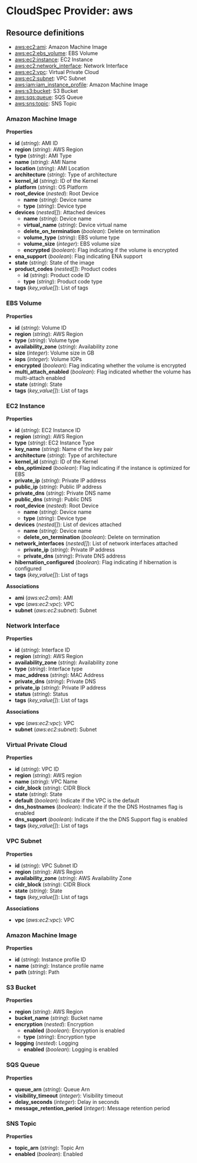 
# CloudSpec Provider: aws

## Resource definitions

* [aws:ec2:ami](aws:ec2:ami): Amazon Machine Image
* [aws:ec2:ebs_volume](aws:ec2:ebs_volume): EBS Volume
* [aws:ec2:instance](aws:ec2:instance): EC2 Instance
* [aws:ec2:network_interface](aws:ec2:network_interface): Network Interface
* [aws:ec2:vpc](aws:ec2:vpc): Virtual Private Cloud
* [aws:ec2:subnet](aws:ec2:subnet): VPC Subnet
* [aws:iam:iam_instance_profile](aws:iam:iam_instance_profile): Amazon Machine Image
* [aws:s3:bucket](aws:s3:bucket): S3 Bucket
* [aws:sqs:queue](aws:sqs:queue): SQS Queue
* [aws:sns:topic](aws:sns:topic): SNS Topic

### Amazon Machine Image

**Properties**

* **id** (*string*): AMI ID
* **region** (*string*): AWS Region
* **type** (*string*): AMI Type
* **name** (*string*): AMI Name
* **location** (*string*): AMI Location
* **architecture** (*string*): Type of architecture
* **kernel_id** (*string*): ID of the Kernel
* **platform** (*string*): OS Platform
* **root_device** (*nested*): Root Device
    * **name** (*string*): Device name
    * **type** (*string*): Device type
* **devices** (*nested[]*): Attached devices
    * **name** (*string*): Device name
    * **virtual_name** (*string*): Device virtual name
    * **delete_on_termination** (*boolean*): Delete on termination
    * **volume_type** (*string*): EBS volume type
    * **volume_size** (*integer*): EBS volume size
    * **encrypted** (*boolean*): Flag indicating if the volume is encrypted
* **ena_support** (*boolean*): Flag indicating ENA support
* **state** (*string*): State of the image
* **product_codes** (*nested[]*): Product codes
    * **id** (*string*): Product code ID
    * **type** (*string*): Product code type
* **tags** (*key_value[]*): List of tags


### EBS Volume

**Properties**

* **id** (*string*): Volume ID
* **region** (*string*): AWS Region
* **type** (*string*): Volume type
* **availability_zone** (*string*): Availability zone
* **size** (*integer*): Volume size in GB
* **iops** (*integer*): Volume IOPs
* **encrypted** (*boolean*): Flag indicating whether the volume is encrypted
* **multi_attach_enabled** (*boolean*): Flag indicated whether the volume has multi-attach enabled
* **state** (*string*): State
* **tags** (*key_value[]*): List of tags


### EC2 Instance

**Properties**

* **id** (*string*): EC2 Instance ID
* **region** (*string*): AWS Region
* **type** (*string*): EC2 Instance Type
* **key_name** (*string*): Name of the key pair
* **architecture** (*string*): Type of architecture
* **kernel_id** (*string*): ID of the Kernel
* **ebs_optimized** (*boolean*): Flag indicating if the instance is optimized for EBS
* **private_ip** (*string*): Private IP address
* **public_ip** (*string*): Public IP address
* **private_dns** (*string*): Private DNS name
* **public_dns** (*string*): Public DNS
* **root_device** (*nested*): Root Device
    * **name** (*string*): Device name
    * **type** (*string*): Device type
* **devices** (*nested[]*): List of devices attached
    * **name** (*string*): Device name
    * **delete_on_termination** (*boolean*): Delete on termination
* **network_interfaces** (*nested[]*): List of network interfaces attached
    * **private_ip** (*string*): Private IP address
    * **private_dns** (*string*): Private DNS address
* **hibernation_configured** (*boolean*): Flag indicating if hibernation is configured
* **tags** (*key_value[]*): List of tags

**Associations**

* **ami** (*aws:ec2:ami*): AMI
* **vpc** (*aws:ec2:vpc*): VPC
* **subnet** (*aws:ec2:subnet*): Subnet

### Network Interface

**Properties**

* **id** (*string*): Interface ID
* **region** (*string*): AWS Region
* **availability_zone** (*string*): Availability zone
* **type** (*string*): Interface type
* **mac_address** (*string*): MAC Address
* **private_dns** (*string*): Private DNS
* **private_ip** (*string*): Private IP address
* **status** (*string*): Status
* **tags** (*key_value[]*): List of tags

**Associations**

* **vpc** (*aws:ec2:vpc*): VPC
* **subnet** (*aws:ec2:subnet*): Subnet

### Virtual Private Cloud

**Properties**

* **id** (*string*): VPC ID
* **region** (*string*): AWS region
* **name** (*string*): VPC Name
* **cidr_block** (*string*): CIDR Block
* **state** (*string*): State
* **default** (*boolean*): Indicate if the VPC is the default
* **dns_hostnames** (*boolean*): Indicate if the the DNS Hostnames flag is enabled
* **dns_support** (*boolean*): Indicate if the the DNS Support flag is enabled
* **tags** (*key_value[]*): List of tags


### VPC Subnet

**Properties**

* **id** (*string*): VPC Subnet ID
* **region** (*string*): AWS Region
* **availability_zone** (*string*): AWS Availability Zone
* **cidr_block** (*string*): CIDR Block
* **state** (*string*): State
* **tags** (*key_value[]*): List of tags

**Associations**

* **vpc** (*aws:ec2:vpc*): VPC

### Amazon Machine Image

**Properties**

* **id** (*string*): Instance profile ID
* **name** (*string*): Instance profile name
* **path** (*string*): Path


### S3 Bucket

**Properties**

* **region** (*string*): AWS Region
* **bucket_name** (*string*): Bucket name
* **encryption** (*nested*): Encryption
    * **enabled** (*boolean*): Encryption is enabled
    * **type** (*string*): Encryption type
* **logging** (*nested*): Logging
    * **enabled** (*boolean*): Logging is enabled


### SQS Queue

**Properties**

* **queue_arn** (*string*): Queue Arn
* **visibility_timeout** (*integer*): Visibility timeout
* **delay_seconds** (*integer*): Delay in seconds
* **message_retention_period** (*integer*): Message retention period


### SNS Topic

**Properties**

* **topic_arn** (*string*): Topic Arn
* **enabled** (*boolean*): Enabled


